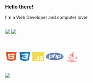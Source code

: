 ### Hello there!

I'm a Web Developer and computer lover


##
<div style="display= inline_block">
  <img height="160em"src="https://github-readme-stats.vercel.app/api?username=CastroGabriel-hub&show_icons=true&theme=dracula&include_all_commits=true&count_private=true">
  <img height="160em" src="https://github-readme-stats.vercel.app/api/top-langs/?username=CastroGabriel-hub&layout=compact&langs_count=7&theme=dracula">
</div>

##
  
  <div style="display: inline_block"><br>
    <img align="center" alt="Castro-HTML" height="30" width="40" src="https://raw.githubusercontent.com/devicons/devicon/master/icons/html5/html5-original.svg">
    <img align="center" alt="Castro-CSS" height="30" width="40" src="https://raw.githubusercontent.com/devicons/devicon/master/icons/css3/css3-original.svg">
    <img align="center" alt="Castro-Js" height="30" width="40" src="https://raw.githubusercontent.com/devicons/devicon/master/icons/javascript/javascript-plain.svg">
    <img align="center" alt="Castro-PHP" height="50" width="60" src="https://raw.githubusercontent.com/devicons/devicon/master/icons/php/php-plain.svg">
    <img align="center" alt="Castro-Java" height="35" width="45" src="https://raw.githubusercontent.com/devicons/devicon/master/icons/java/java-plain.svg">
  </div>

##

<img src="http://4.bp.blogspot.com/-uYCfJl9o3yM/VQmCfEa8vlI/AAAAAAAANyA/m4tiJ8ulUB4/s1600/Ryu%2B6.gif">
